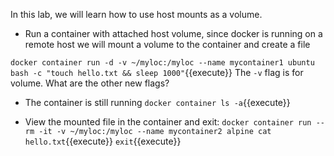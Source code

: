 In this lab, we will learn how to use host mounts as a volume.

- Run a container with attached host volume, since docker is running on a remote host we will mount a volume to the container and create a file

```docker container run -d -v ~/myloc:/myloc --name mycontainer1 ubuntu bash -c "touch hello.txt && sleep 1000"```{{execute}}
The `-v` flag is for volume. What are the other new flags?

- The container is still running
```docker container ls -a```{{execute}}

- View the mounted file in the container and exit:
```docker container run --rm -it -v ~/myloc:/myloc --name mycontainer2 alpine cat hello.txt```{{execute}}
```exit```{{execute}}

